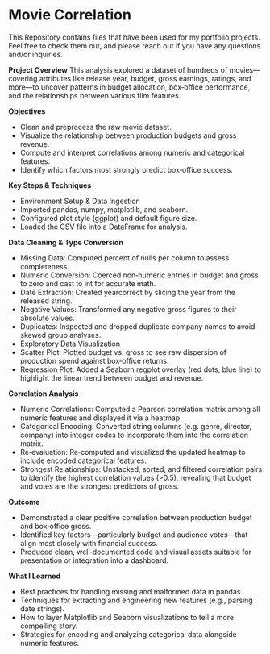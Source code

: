 # Movie Correlation 
This Repository contains files that have been used for my portfolio projects. Feel free to check them out, and please reach out if you have any questions and/or inquiries.

**Project Overview**
This analysis explored a dataset of hundreds of movies—covering attributes like release year, budget, gross earnings, ratings, and more—to uncover patterns in budget allocation, box‑office performance, and the relationships between various film features.

**Objectives**
- Clean and preprocess the raw movie dataset.
- Visualize the relationship between production budgets and gross revenue.
- Compute and interpret correlations among numeric and categorical features.
- Identify which factors most strongly predict box‑office success.

**Key Steps & Techniques**
- Environment Setup & Data Ingestion
- Imported pandas, numpy, matplotlib, and seaborn.
- Configured plot style (ggplot) and default figure size.
- Loaded the CSV file into a DataFrame for analysis.

**Data Cleaning & Type Conversion**
- Missing Data: Computed percent of nulls per column to assess completeness.
- Numeric Conversion: Coerced non‑numeric entries in budget and gross to zero and cast to int for accurate math.
- Date Extraction: Created yearcorrect by slicing the year from the released string.
- Negative Values: Transformed any negative gross figures to their absolute values.
- Duplicates: Inspected and dropped duplicate company names to avoid skewed group analyses.
- Exploratory Data Visualization
- Scatter Plot: Plotted budget vs. gross to see raw dispersion of production spend against box‑office returns.
- Regression Plot: Added a Seaborn regplot overlay (red dots, blue line) to highlight the linear trend between budget and revenue.

**Correlation Analysis**
- Numeric Correlations: Computed a Pearson correlation matrix among all numeric features and displayed it via a heatmap.
- Categorical Encoding: Converted string columns (e.g. genre, director, company) into integer codes to incorporate them into the correlation matrix.
- Re‑evaluation: Re‑computed and visualized the updated heatmap to include encoded categorical features.
- Strongest Relationships: Unstacked, sorted, and filtered correlation pairs to identify the highest correlation values (>0.5), revealing that budget and votes are the strongest predictors of gross.

**Outcome**
- Demonstrated a clear positive correlation between production budget and box‑office gross.
- Identified key factors—particularly budget and audience votes—that align most closely with financial success.
- Produced clean, well‑documented code and visual assets suitable for presentation or integration into a dashboard.

**What I Learned**
- Best practices for handling missing and malformed data in pandas.
- Techniques for extracting and engineering new features (e.g., parsing date strings).
- How to layer Matplotlib and Seaborn visualizations to tell a more compelling story.
- Strategies for encoding and analyzing categorical data alongside numeric features.
